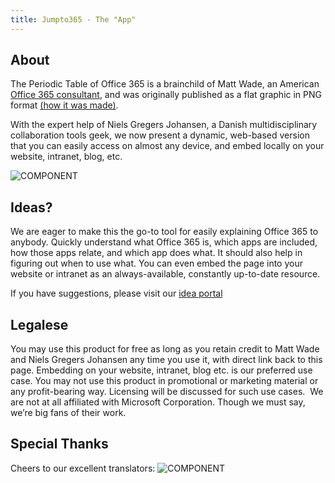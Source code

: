 ```yaml
---
title: Jumpto365 - The "App"
---
```

## About

The Periodic Table of Office 365 is a brainchild of Matt Wade, an American [Office 365 consultant](https://www.h3s-inc.com/), and was originally published as a flat graphic in PNG format [(how it was made)](https://www.linkedin.com/pulse/how-its-made-periodic-table-office-365-matt-wade/).

With the expert help of Niels Gregers Johansen, a Danish multidisciplinary collaboration tools geek, we now present a dynamic, web-based version that you can easily access on almost any device, and embed locally on your website, intranet, blog, etc.

![COMPONENT](https://dummyimage.com/300x200/000/fff&text=MattNiels&/MattNiels)


## Ideas?​
We are eager to make this the go-to tool for easily explaining Office 365 to anybody. Quickly understand what Office 365 is, which apps are included, how those apps relate, and which app does what. It should also help in figuring out when to use what. You can even embed the page into your website or intranet as an always-available, constantly up-to-date resource.

If you have suggestions, please visit our [idea portal](https://ideas.jumpto365.com/)

## Legalese​
You may use this product for free as long as you retain credit to Matt Wade and Niels Gregers Johansen any time you use it, with direct link back to this page. Embedding on your website, intranet, blog etc. is our preferred use case.​ You may not use this product in promotional or marketing material or any profit-bearing way. Licensing will be discussed for such use cases. ​ We are not at all affiliated with Microsoft Corporation. Though we must say, we’re big fans of their work.​

## Special Thanks​


Cheers to our excellent translators: ![COMPONENT](https://dummyimage.com/800x100/000/fff&text=Translators&/Translators)
